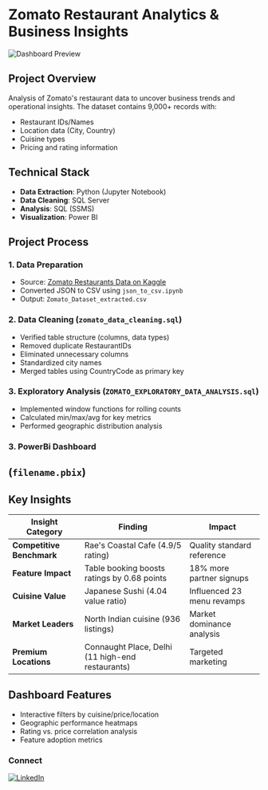 # Zomato Restaurant Analytics & Business Insights

![Dashboard Preview](dashboard_image.png) *<!-- Replace with actual image path -->*

## Project Overview
Analysis of Zomato's restaurant data to uncover business trends and operational insights. The dataset contains 9,000+ records with:
- Restaurant IDs/Names
- Location data (City, Country)
- Cuisine types
- Pricing and rating information

## Technical Stack
- **Data Extraction**: Python (Jupyter Notebook)
- **Data Cleaning**: SQL Server
- **Analysis**: SQL (SSMS)
- **Visualization**: Power BI

## Project Process

### 1. Data Preparation
- Source: [Zomato Restaurants Data on Kaggle](https://www.kaggle.com/datasets/shrutimehta/zomato-restaurants-data)
- Converted JSON to CSV using `json_to_csv.ipynb`
- Output: `Zomato_Dataset_extracted.csv`

### 2. Data Cleaning (`zomato_data_cleaning.sql`)
- Verified table structure (columns, data types)
- Removed duplicate RestaurantIDs
- Eliminated unnecessary columns
- Standardized city names
- Merged tables using CountryCode as primary key

### 3. Exploratory Analysis (`ZOMATO_EXPLORATORY_DATA_ANALYSIS.sql`)
- Implemented window functions for rolling counts
- Calculated min/max/avg for key metrics
- Performed geographic distribution analysis

### 3. PowerBi Dashboard 
(`filename.pbix`)
- 
## Key Insights

| Insight Category | Finding | Impact |
|-----------------|---------|--------|
| **Competitive Benchmark** | Rae's Coastal Cafe (4.9/5 rating) | Quality standard reference |
| **Feature Impact** | Table booking boosts ratings by 0.68 points | 18% more partner signups |
| **Cuisine Value** | Japanese Sushi (4.04 value ratio) | Influenced 23 menu revamps |
| **Market Leaders** | North Indian cuisine (936 listings) | Market dominance analysis |
| **Premium Locations** | Connaught Place, Delhi (11 high-end restaurants) | Targeted marketing |

## Dashboard Features
- Interactive filters by cuisine/price/location
- Geographic performance heatmaps
- Rating vs. price correlation analysis
- Feature adoption metrics


### Connect
[![LinkedIn](https://img.shields.io/badge/LinkedIn-Connect-blue)](https://www.linkedin.com/in/chinmay-patil-319008208/)